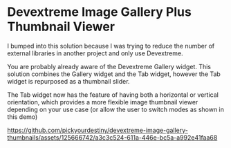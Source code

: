# Devextreme Image Gallery Plus Thumbnail Viewer

I bumped into this solution because I was trying to reduce the number of external libraries in another project and only use Devextreme.

You are probably already aware of the Devextreme Gallery widget.  This solution combines the Gallery widget and the Tab widget, however the Tab widget is repurposed as a thumbnail slider.

The Tab widget now has the feature of having both a horizontal or vertical orientation, which provides a more flexible image thumbnail viewer depending on your use case (or allow the user to switch modes as shown in this demo)


https://github.com/pickyourdestiny/devextreme-image-gallery-thumbnails/assets/125666742/a3c3c524-611a-446e-bc5a-a992e41faa68

